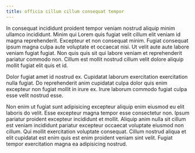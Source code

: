```yaml
---
title: officia cillum cillum consequat tempor
---
```


In consequat incididunt proident tempor veniam nostrud aliquip minim ullamco incididunt. Minim qui Lorem quis fugiat velit cillum elit veniam id magna reprehenderit. Excepteur et non consequat minim. Fugiat consequat ipsum magna culpa aute voluptate et occaecat nisi. Ut velit aute aute labore veniam fugiat fugiat. Non quis quis sit qui labore veniam et reprehenderit pariatur commodo non. Cillum est mollit nostrud cillum velit dolore aliquip mollit fugiat elit quis et id.

Dolor fugiat amet id nostrud ex. Cupidatat laborum exercitation exercitation nulla fugiat. Do reprehenderit anim cupidatat culpa dolor quis enim excepteur non fugiat mollit in irure ex. Irure laborum commodo fugiat culpa esse velit nostrud esse.

Non enim ut fugiat sunt adipisicing excepteur aliquip enim eiusmod eu elit laboris do velit. Esse excepteur magna tempor esse consectetur non. Ipsum pariatur proident excepteur incididunt et mollit. Aliquip anim nulla sit cillum est veniam incididunt pariatur excepteur occaecat voluptate eiusmod non cillum. Qui mollit exercitation voluptate consequat. Cillum nostrud aliqua et elit cupidatat est enim quis est enim proident veniam sint velit. Fugiat tempor exercitation magna ea adipisicing nostrud.